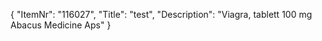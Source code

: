 {
  "ItemNr": "116027",
  "Title": "test",
  "Description": "Viagra, tablett 100 mg Abacus Medicine Aps"
}